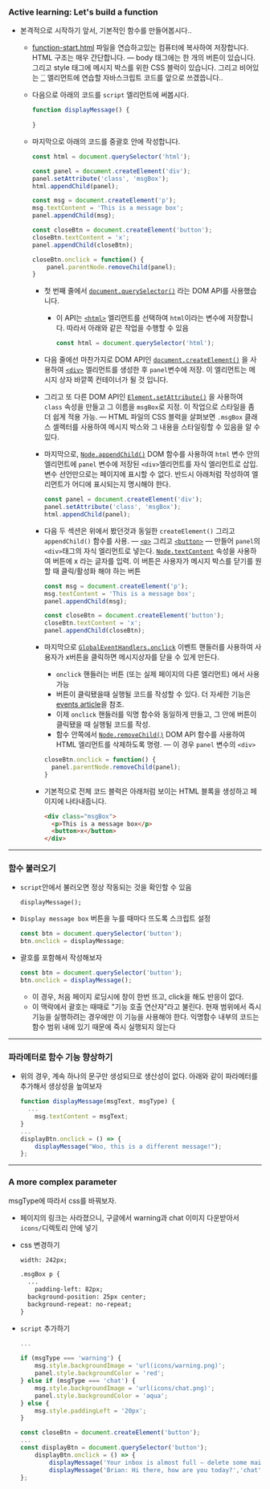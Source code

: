<h3>Active learning: Let's build a function</h3>



- 본격적으로 시작하기 앞서, 기본적인 함수를 만들어봅시다..

  - [function-start.html](https://github.com/mdn/learning-area/blob/master/javascript/building-blocks/functions/function-start.html) 파일을 연습하고있는 컴퓨터에 복사하여 저장합니다. HTML 구조는 매우 간단합니다. — body 태그에는 한 개의 버튼이 있습니다. 그리고 style 태그에 메시지 박스를 위한 CSS 블럭이 있습니다. 그리고 비어있는 [``](https://developer.mozilla.org/ko/docs/Web/HTML/Element/script) 엘리먼트에 연습할 자바스크립트 코드를 앞으로 쓰겠씁니다..

  - 다음으로 아래의 코드를 `script` 엘리먼트에 써봅시다. 

    ```javascript
    function displayMessage() {
     
    }
    ```

  - 마지막으로 아래의 코드를 중괄호 안에 작성합니다.

    ```javascript
    const html = document.querySelector('html');
    
    const panel = document.createElement('div');
    panel.setAttribute('class', 'msgBox');
    html.appendChild(panel);
    
    const msg = document.createElement('p');
    msg.textContent = 'This is a message box';
    panel.appendChild(msg);
    
    const closeBtn = document.createElement('button');
    closeBtn.textContent = 'x';
    panel.appendChild(closeBtn);
    
    closeBtn.onclick = function() {
    	panel.parentNode.removeChild(panel);
    }
    ```

    - 첫 번째 줄에서 [`document.querySelector()`](https://developer.mozilla.org/ko/docs/Web/API/Document/querySelector) 라는 DOM API를 사용했습니다.

      - 이 API는 [`<html>`](https://developer.mozilla.org/ko/docs/Web/HTML/Element/html) 엘리먼트를 선택하여 `html`이라는 변수에 저장합니다. 따라서 아래와 같은 작업을 수행할 수 있음

        ```javascript
        const html = document.querySelector('html');
        ```

    - 다음 줄에선 마찬가지로 DOM API인 [`document.createElement()`](https://developer.mozilla.org/ko/docs/Web/API/Document/createElement) 을 사용하여 [`<div>`](https://developer.mozilla.org/ko/docs/Web/HTML/Element/div) 엘리먼트를 생성한 후 `panel`변수에 저장. 이 엘리먼트는 메시지 상자 바깥쪽 컨테이너가 될 것 입니다.

    - 그리고 또 다른 DOM API인 [`Element.setAttribute()`](https://developer.mozilla.org/ko/docs/Web/API/Element/setAttribute) 을 사용하여 `class` 속성을 만들고 그 이름을 `msgBox`로 지정. 이 작업으로 스타일을 좀 더 쉽게 적용 가능. — HTML 파일의 CSS 블럭을 살펴보면 `.msgBox` 클래스 셀렉터를 사용하여 메시지 박스와 그 내용을 스타일링할 수 있음을 알 수 있다.

    - 마지막으로, [`Node.appendChild()`](https://developer.mozilla.org/ko/docs/Web/API/Node/appendChild) DOM 함수를 사용하여 `html` 변수 안의 엘리먼트에 `panel` 변수에 저장된 `<div>`엘리먼트를 자식 엘리먼트로 삽입. 변수 선언만으로는 페이지에 표시할 수 없다. 반드시 아래처럼 작성하여 엘리먼트가 어디에 표시되는지 명시해야 한다.

      ```javascript
      const panel = document.createElement('div');
      panel.setAttribute('class', 'msgBox');
      html.appendChild(panel);
      ```

    - 다음 두 섹션은 위에서 봤던것과 동일한 `createElement()` 그리고 `appendChild()` 함수를 사용. —  [`<p>`](https://developer.mozilla.org/ko/docs/Web/HTML/Element/p) 그리고 [`<button>`](https://developer.mozilla.org/ko/docs/Web/HTML/Element/button) — 만들어 `panel`의 `<div>`태그의 자식 엘리먼트로 넣는다.  [`Node.textContent`](https://developer.mozilla.org/ko/docs/Web/API/Node/textContent) 속성을 사용하여 버튼에 x 라는 글자를 입력. 이 버튼은 사용자가 메시지 박스를 닫기를 원할 때 클릭/활성화 해야 하는 버튼

      ```javascript
      const msg = document.createElement('p');
      msg.textContent = 'This is a message box';
      panel.appendChild(msg);
      
      const closeBtn = document.createElement('button');
      closeBtn.textContent = 'x';
      panel.appendChild(closeBtn);
      ```

    - 마지막으로 [`GlobalEventHandlers.onclick`](https://developer.mozilla.org/ko/docs/Web/API/GlobalEventHandlers/onclick) 이벤트 핸들러를 사용하여 사용자가 x버튼을 클릭하면 메시지상자를 닫을 수 있게 만든다. 

      - `onclick` 핸들러는 버튼 (또는 실제 페이지의 다른 엘리먼트) 에서 사용 가능
      - 버튼이 클릭됐을때 실행될 코드를 작성할 수 있다. 더 자세한 기능은 [events article](https://developer.mozilla.org/en-US/docs/Learn/JavaScript/Building_blocks/Events)을 참조.
      - 이제 `onclick` 핸들러를 익명 함수와 동일하게 만들고, 그 안에 버튼이 클릭됐을 때 실행될 코드를 작성.
      - 함수 안쪽에서 [`Node.removeChild()`](https://developer.mozilla.org/ko/docs/Web/API/Node/removeChild) DOM API 함수를 사용하여 HTML 엘리먼트를 삭제하도록 명령. — 이 경우 `panel` 변수의 `<div>`

      ```javascript
      closeBtn.onclick = function() {
        panel.parentNode.removeChild(panel);
      }
      ```

    - 기본적으로 전체 코드 블럭은 아래처럼 보이는 HTML 블록을 생성하고 페이지에 나타내줍니다.

      ```html
      <div class="msgBox">
        <p>This is a message box</p>
        <button>x</button>
      </div>
      ```

      

---



<h3>함수 불러오기</h3>

- `script`안에서 불러오면 정상 작동되는 것을 확인할 수 있음

  ```
  displayMessage();
  ```



- `Display message box` 버튼을 누를 때마다 뜨도록 스크립트 설정

  ```javascript
  const btn = document.querySelector('button');
  btn.onclick = displayMessage;
  ```



- 괄호를 포함해서 작성해보자

  ```javascript
  const btn = document.querySelector('button');
  btn.onclick = displayMessage();
  ```

  - 이 경우, 처음 페이지 로딩시에 창이 한번 뜨고, click을 해도 반응이 없다.
  - 이 맥락에서 괄호는 때때로 "기능 호출 연산자"라고 불린다. 현재 범위에서 즉시 기능을 실행하려는 경우에만 이 기능을 사용해야 한다. 익명함수 내부의 코드는 함수 범위 내에 있기 때문에 즉시 실행되지 않는다



---



<h3>파라메터로 함수 기능 향상하기</h3>



- 위의 경우, 계속 하나의 문구만 생성되므로 생산성이 없다. 아래와 같이 파라메터를 추가해서 생상성을 높여보자

  ```javascript
  function displayMessage(msgText, msgType) {
  	...
      msg.textContent = msgText;
  }
  ...
  displayBtn.onclick = () => {
      displayMessage("Woo, this is a different message!");
  };
  ```



---



<h3> A more complex parameter </h3>

msgType에 따라서 css를 바꿔보자.

- 페이지의 링크는 사라졌으니, 구글에서 warning과 chat 이미지 다운받아서 `icons/`디렉토리 안에 넣기

- css 변경하기

  ```html
  width: 242px;
  
  .msgBox p {
  	...
      padding-left: 82px;
  	background-position: 25px center;
  	background-repeat: no-repeat;
  }
  ```

- `script` 추가하기

  ```javascript
  ...
                  
  if (msgType === 'warning') {
      msg.style.backgroundImage = 'url(icons/warning.png)';
      panel.style.backgroundColor = 'red';
  } else if (msgType === 'chat') {
      msg.style.backgroundImage = 'url(icons/chat.png)';
      panel.style.backgroundColor = 'aqua';
  } else {
      msg.style.paddingLeft = '20px';
  }
  
  const closeBtn = document.createElement('button');
  ...
  const displayBtn = document.querySelector('button');
      displayBtn.onclick = () => {
          displayMessage('Your inbox is almost full — delete some mails', 'warning');
          displayMessage('Brian: Hi there, how are you today?','chat');
  };
  ```

  